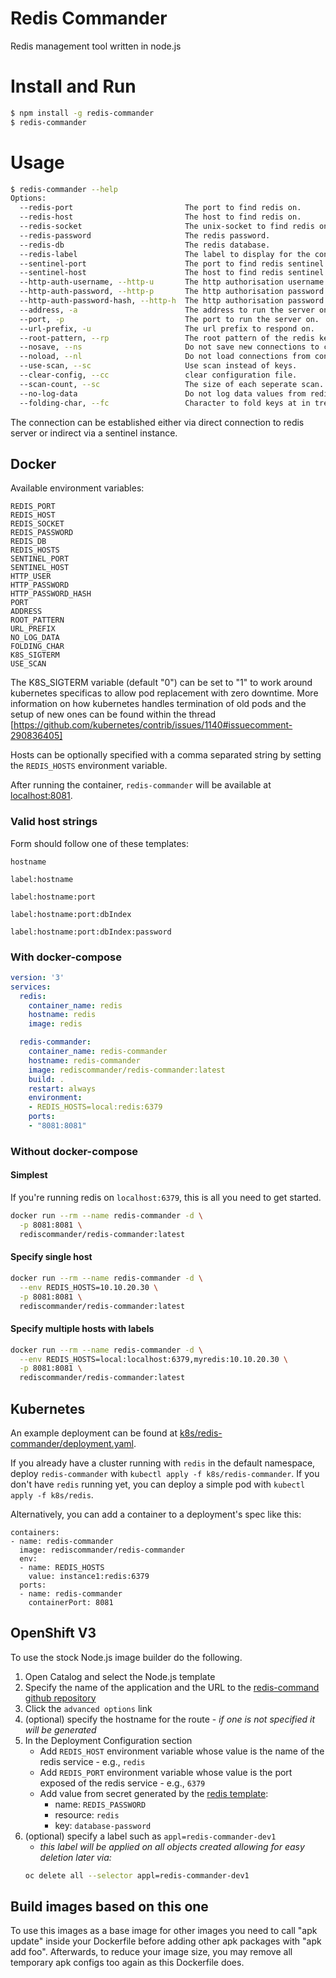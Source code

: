 # Redis Commander

Redis management tool written in node.js

# Install and Run

```bash
$ npm install -g redis-commander
$ redis-commander
```

# Usage

```bash
$ redis-commander --help
Options:
  --redis-port                         The port to find redis on.               [string]
  --redis-host                         The host to find redis on.               [string]
  --redis-socket                       The unix-socket to find redis on.        [string]
  --redis-password                     The redis password.                      [string]
  --redis-db                           The redis database.                      [string]
  --redis-label                        The label to display for the connection. [string]
  --sentinel-port                      The port to find redis sentinel on.      [string]
  --sentinel-host                      The host to find redis sentinel on.      [string]
  --http-auth-username, --http-u       The http authorisation username.         [string]
  --http-auth-password, --http-p       The http authorisation password.         [string]
  --http-auth-password-hash, --http-h  The http authorisation password hash.    [string]
  --address, -a                        The address to run the server on.        [string]  [default: 0.0.0.0]
  --port, -p                           The port to run the server on.           [string]  [default: 8081]
  --url-prefix, -u                     The url prefix to respond on.            [string]  [default: ""]
  --root-pattern, --rp                 The root pattern of the redis keys.      [string]  [default: "*"]
  --nosave, --ns                       Do not save new connections to config.   [boolean] [default: true]
  --noload, --nl                       Do not load connections from config.     [boolean] [default: false]
  --use-scan, --sc                     Use scan instead of keys.                [boolean] [default: false]
  --clear-config, --cc                 clear configuration file.                [boolean] [default: false]
  --scan-count, --sc                   The size of each seperate scan.          [integer] [default: 100]
  --no-log-data                        Do not log data values from redis store. [boolean] [default: false]
  --folding-char, --fc                 Character to fold keys at in tree view.  [character] [default: ":"]
```

The connection can be established either via direct connection to redis server or indirect 
via a sentinel instance.

## Docker

Available environment variables:

```
REDIS_PORT
REDIS_HOST
REDIS_SOCKET
REDIS_PASSWORD
REDIS_DB
REDIS_HOSTS
SENTINEL_PORT
SENTINEL_HOST
HTTP_USER
HTTP_PASSWORD
HTTP_PASSWORD_HASH
PORT
ADDRESS
ROOT_PATTERN
URL_PREFIX
NO_LOG_DATA
FOLDING_CHAR
K8S_SIGTERM
USE_SCAN
```

The K8S_SIGTERM variable (default "0") can be set to "1" to work around kubernetes specificas
to allow pod replacement with zero downtime. More information on how kubernetes handles termination of old pods and the
setup of new ones can be found within the thread [https://github.com/kubernetes/contrib/issues/1140#issuecomment-290836405]

Hosts can be optionally specified with a comma separated string by setting the `REDIS_HOSTS` environment variable.

After running the container, `redis-commander` will be available at [localhost:8081](http://localhost:8081).

### Valid host strings

Form should follow one of these templates:

`hostname`

`label:hostname`

`label:hostname:port`

`label:hostname:port:dbIndex`

`label:hostname:port:dbIndex:password`

### With docker-compose

```yml
version: '3'
services:
  redis:
    container_name: redis
    hostname: redis
    image: redis

  redis-commander:
    container_name: redis-commander
    hostname: redis-commander
    image: rediscommander/redis-commander:latest
    build: .
    restart: always
    environment:
    - REDIS_HOSTS=local:redis:6379
    ports:
    - "8081:8081"
```

### Without docker-compose

#### Simplest

If you're running redis on `localhost:6379`, this is all you need to get started.

```bash
docker run --rm --name redis-commander -d \
  -p 8081:8081 \
  rediscommander/redis-commander:latest
```

#### Specify single host

```bash
docker run --rm --name redis-commander -d \
  --env REDIS_HOSTS=10.10.20.30 \
  -p 8081:8081 \
  rediscommander/redis-commander:latest
```

#### Specify multiple hosts with labels

```bash
docker run --rm --name redis-commander -d \
  --env REDIS_HOSTS=local:localhost:6379,myredis:10.10.20.30 \
  -p 8081:8081 \
  rediscommander/redis-commander:latest
```

## Kubernetes

An example deployment can be found at [k8s/redis-commander/deployment.yaml](k8s/redis-commander/deployment.yaml).

If you already have a cluster running with `redis` in the default namespace, deploy `redis-commander` with `kubectl apply -f k8s/redis-commander`. If you don't have `redis` running yet, you can deploy a simple pod with `kubectl apply -f k8s/redis`.

Alternatively, you can add a container to a deployment's spec like this:

```
containers:
- name: redis-commander
  image: rediscommander/redis-commander
  env:
  - name: REDIS_HOSTS
    value: instance1:redis:6379
  ports:
  - name: redis-commander
    containerPort: 8081
```

## OpenShift V3

To use the stock Node.js image builder do the following.

1. Open Catalog and select the Node.js template
1. Specify the name of the application and the URL to the [redis-command github repository](https://github.com/joeferner/redis-commander.git)
1. Click the ```advanced options``` link
1. (optional) specify the hostname for the route - _if one is not specified it will be generated_
1. In the Deployment Configuration section
   * Add ```REDIS_HOST``` environment variable whose value is the name of the redis service - e.g., ```redis```
   * Add ```REDIS_PORT``` environment variable whose value is the port exposed of the redis service - e.g., ```6379```
   * Add value from secret generated by the [redis template](https://github.com/sclorg/redis-container/blob/master/examples/redis-persistent-template.json):
     * name: ```REDIS_PASSWORD```
     * resource: ```redis```
     * key: ```database-password```
1. (optional) specify a label such as ```appl=redis-commander-dev1```
   * _this label will be applied on all objects created allowing for easy deletion later via:_
   ```bash
   oc delete all --selector appl=redis-commander-dev1
   ```

## Build images based on this one

To use this images as a base image for other images you need to call "apk update" inside your Dockerfile
before adding other apk packages with "apk add foo". Afterwards, to reduce your image size, you may
remove all temporary apk configs too again as this Dockerfile does.

